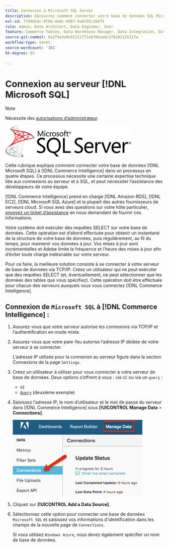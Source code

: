 ```yaml
---
title: Connexion à Microsoft SQL Server
description: Découvrez comment connecter votre base de données SQL Microsoft à  [!DNL Commerce Intelligence]  en quatre étapes.
exl-id: 7f49d1dc-8fbb-4a8c-9d07-9a8195c266f5
role: Admin, Data Architect, Data Engineer, User
feature: Commerce Tables, Data Warehouse Manager, Data Integration, Data Import/Export, SQL Report Builder
source-git-commit: 6e2f9e4a9e91212771e6f6baa8c2f8101125217a
workflow-type: tm+mt
source-wordcount: '301'
ht-degree: 0%

---
```


# Connexion au serveur [!DNL Microsoft SQL]

>[!NOTE]
>
>Nécessite des [autorisations d’administrateur](../../../administrator/user-management/user-management.md).

![](../../../assets/MicrosoftSQLServer-logo.png)

Cette rubrique explique comment connecter votre base de données [!DNL Microsoft SQL] à [!DNL Commerce Intelligence] dans un processus en quatre étapes. Ce processus nécessite une certaine expertise technique liée aux connexions au serveur et à SQL, et peut nécessiter l’assistance des développeurs de votre équipe.

[!DNL Commerce Intelligence] prend en charge [!DNL Amazon RDS], [!DNL EC2], [!DNL Microsoft SQL Azure] et la plupart des autres fournisseurs de serveurs cloud. Si vous avez des questions sur votre hôte particulier, [envoyez un ticket d’assistance](https://experienceleague.adobe.com/docs/commerce-knowledge-base/kb/troubleshooting/miscellaneous/mbi-service-policies.html) en nous demandant de fournir ces informations.

Votre système doit exécuter des requêtes SELECT sur votre base de données. Cette opération est d’abord effectuée pour obtenir un instantané de la structure de votre base de données, puis régulièrement, au fil du temps, pour maintenir vos données à jour. Vos mises à jour sont incrémentielles et Adobe limite la fréquence et l’heure des mises à jour afin d’éviter toute charge indésirable sur votre serveur.

Pour ce faire, la meilleure solution consiste à se connecter à votre serveur de base de données via TCP/IP. Créez un utilisateur qui ne peut exécuter que des requêtes SELECT (et, éventuellement, ne peut sélectionner que les données des tables que vous spécifiez). Cette opération doit être effectuée pour chacun des serveurs auxquels vous vous connectez [!DNL Commerce Intelligence].

## Connexion de `Microsoft SQL` à [!DNL Commerce Intelligence] :

1. Assurez-vous que votre serveur autorise les connexions via TCP/IP et l’authentification en mode mixte.

1. Assurez-vous que votre pare-feu autorise l’adresse IP dédiée de votre serveur à se connecter.

   L’adresse IP utilisée pour la connexion au serveur figure dans la section Connexions de la page `Settings`.

1. Créez un utilisateur à utiliser pour vous connecter à votre serveur de base de données. Deux options s’offrent à vous : via `UI` ou via un `query` :
   * `UI`
   * [`Query`](http://sqlserverplanet.com/security/add-user) (deuxième exemple)

1. Saisissez l’adresse IP, le nom d’utilisateur et le mot de passe du serveur dans [!DNL Commerce Intelligence] sous **[!UICONTROL Manage Data** > **Connections]**.

   ![](../../../assets/manage-data-connections.png)

1. Cliquez sur **[!UICONTROL Add a Data Source]**.

1. Sélectionnez cette option pour connecter une base de données `Microsoft SQL` et saisissez vos informations d&#39;identification dans les champs de la nouvelle page de `Connections`.

   Si vous utilisez `Windows Azure`, vous devez également spécifier un nom de base de données.
